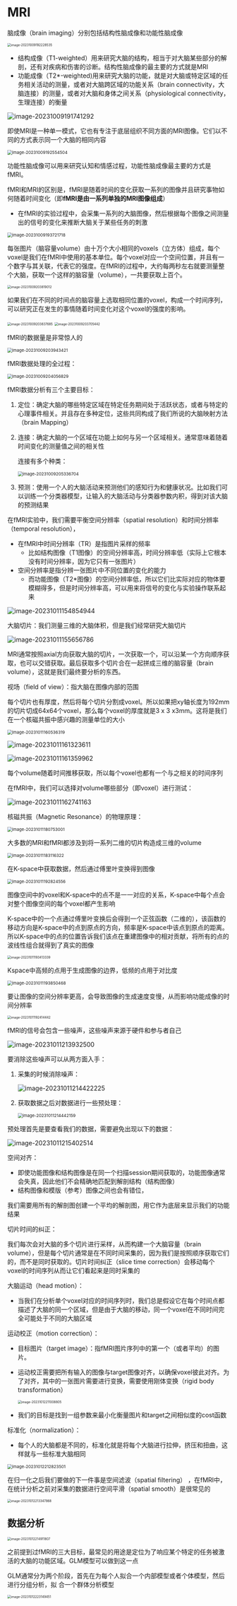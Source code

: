 # MRI

脑成像（brain imaging）分别包括结构性脑成像和功能性脑成像

<img src="C:\Users\李博\Desktop\mynotes\MRI.assets\image-20231009192228535.png" alt="image-20231009192228535" style="zoom: 50%;" />

- 结构成像（T1-weighted）用来研究大脑的结构，相当于对大脑某些部分的解剖，还有对疾病和伤害的诊断。结构性脑成像的最主要的方式就是MRI
- 功能成像（T2*-weighted)用来研究大脑的功能，就是对大脑或特定区域的任务相关活动的测量，或者对大脑跨区域的功能关系（brain connectivity，大脑连接）的测量，或者对大脑和身体之间关系（physiological connectivity，生理连接）的衡量

![image-20231009191741292](C:\Users\李博\Desktop\mynotes\MRI.assets\image-20231009191741292.png)

即使MRI是一种单一模式，它也有专注于底层组织不同方面的MRI图像。它们以不同的方式表示同一个大脑的相同内容

<img src="C:\Users\李博\Desktop\mynotes\MRI.assets\image-20231009192554504.png" alt="image-20231009192554504" style="zoom:67%;" />

功能性脑成像可以用来研究认知和情感过程，功能性脑成像最主要的方式是fMRI。

fMRI和MRI的区别是，fMRI是随着时间的变化获取一系列的图像并且研究事物如何随着时间变化（即**fMRI是由一系列单独的MRI图像组成**）

- 在fMRI的实验过程中，会采集一系列的大脑图像，然后根据每个图像之间测量出的信号的变化来推断大脑关于某些任务的刺激 

<img src="C:\Users\李博\Desktop\mynotes\MRI.assets\image-20231009193721718.png" alt="image-20231009193721718" style="zoom:67%;" />

每张图片（脑容量volume）由十万个大小相同的voxels（立方体）组成，每个voxel是我们在fMRI中使用的基本单位。每个voxel对应一个空间位置，并且有一个数字与其关联，代表它的强度。在fMRI的过程中，大约每两秒左右就要测量整个大脑，获取一个这样的脑容量（volume），一共要获取上百个。

<img src="C:\Users\李博\Desktop\mynotes\MRI.assets\image-20231009203819012.png" alt="image-20231009203819012" style="zoom:50%;" />

如果我们在不同的时间点的脑容量上选取相同位置的voxel，构成一个时间序列，可以研究正在发生的事情随着时间变化对这个voxel的强度的影响。

<img src="C:\Users\李博\Desktop\mynotes\MRI.assets\image-20231009203837685.png" alt="image-20231009203837685" style="zoom:50%;" />

<img src="C:\Users\李博\Desktop\mynotes\MRI.assets\image-20231009203705442.png" alt="image-20231009203705442" style="zoom: 50%;" />

fMRI的数据量是非常惊人的

<img src="C:\Users\李博\Desktop\mynotes\MRI.assets\image-20231009203943421.png" alt="image-20231009203943421" style="zoom:67%;" />

fMRI数据处理的全过程：

<img src="C:\Users\李博\Desktop\mynotes\MRI.assets\image-20231009204056829.png" alt="image-20231009204056829" style="zoom:67%;" />

fMRI数据分析有三个主要目标：

1. 定位：确定大脑的哪些特定区域在特定任务期间处于活跃状态，或者与特定的心理事件相关。并且存在多种定位，这些共同构成了我们所说的大脑映射方法（brain Mapping）

2. 连接：确定大脑的一个区域在功能上如何与另一个区域相关。通常意味着随着时间变化的测量值之间的相关性

   连接有多个种类：

   <img src="C:\Users\李博\Desktop\mynotes\MRI.assets\image-20231009205336704.png" alt="image-20231009205336704" style="zoom:67%;" />

3. 预测：使用一个人的大脑活动来预测他们的感知行为和健康状况。比如我们可以训练一个分类器模型，让输入的大脑活动与分类器参数内积，得到对该大脑的预测结果

在fMRI实验中，我们需要平衡空间分辨率（spatial resolution）和时间分辨率（temporal resolution），

- 在fMRI中时间分辨率（TR）是指图片采样的频率
  - 比如结构图像（T1图像）的空间分辨率高，时间分辨率低（实际上它根本没有时间分辨率，因为它只有一张图片）
- 空间分辨率是指分辨一张图片中不同位置的变化的能力
  - 而功能图像（T2*图像）的空间分辨率低，所以它们比实际对应的物体要模糊得多，但是时间分辨率高，可以用来将信号的变化与实验操作联系起来

![image-20231011154854944](C:\Users\李博\Desktop\mynotes\MRI.assets\image-20231011154854944.png)

大脑切片：我们测量三维的大脑体积，但是我们经常研究大脑切片  

![image-20231011155656786](C:\Users\李博\Desktop\mynotes\MRI.assets\image-20231011155656786.png)

MRI通常按照axial方向获取大脑的切片，一次获取一个，可以沿某一个方向顺序获取，也可以交错获取。最后获取多个切片合在一起拼成三维的脑容量（brain volume），这就是我们最终要分析的东西。

视场（field of view）：指大脑在图像内部的范围

每个切片也有厚度，然后将每个切片分割成voxel。所以如果把xy轴长度为192mm的切片切成64x64个voxel，那么每个voxel的厚度就是3 x 3 x3mm。这将是我们在一个核磁共振中感兴趣的测量单位的大小

<img src="C:\Users\李博\Desktop\mynotes\MRI.assets\image-20231011160536319.png" alt="image-20231011160536319" style="zoom:67%;" />

![image-20231011161323611](C:\Users\李博\Desktop\mynotes\MRI.assets\image-20231011161323611.png)

![image-20231011161359962](C:\Users\李博\Desktop\mynotes\MRI.assets\image-20231011161359962.png)

每个volume随着时间推移获取，所以每个voxel也都有一个与之相关的时间序列



在fMRI中，我们可以选择对volume哪些部分（即voxel）进行测试：

![image-20231011162741163](C:\Users\李博\Desktop\mynotes\MRI.assets\image-20231011162741163.png)

核磁共振（Magnetic Resonance）的物理原理：

<img src="C:\Users\李博\Desktop\mynotes\MRI.assets\image-20231011180753001.png" alt="image-20231011180753001" style="zoom:67%;" />

大多数的MRI和fMRI都涉及到将一系列二维的切片构造成三维的volume

<img src="C:\Users\李博\Desktop\mynotes\MRI.assets\image-20231011183116322.png" alt="image-20231011183116322" style="zoom:67%;" />

在K-space中获取数据，然后通过傅里叶变换得到图像

<img src="C:\Users\李博\Desktop\mynotes\MRI.assets\image-20231011192824556.png" alt="image-20231011192824556" style="zoom:67%;" />

图像空间中的voxel和K-space中的点不是一一对应的关系，K-space中每个点会对整个图像空间的每个voxel都产生影响

K-space中的一个点通过傅里叶变换后会得到一个正弦函数（二维的），该函数的移动方向是K-space中的点到原点的方向，频率是K-space中该点到原点的距离。所以K-space中的点的位置告诉我们该点在重建图像中的相对贡献，将所有的点的波线性组合就得到了真实的图像

<img src="C:\Users\李博\Desktop\mynotes\MRI.assets\image-20231011193413339.png" alt="image-20231011193413339" style="zoom: 50%;" />

Kspace中高频的点用于生成图像的边界，低频的点用于对比度

<img src="C:\Users\李博\Desktop\mynotes\MRI.assets\image-20231011193850468.png" alt="image-20231011193850468" style="zoom:67%;" />

要让图像的空间分辨率更高，会导致图像的生成速度变慢，从而影响功能成像的时间分辨率

<img src="C:\Users\李博\Desktop\mynotes\MRI.assets\image-20231011192414442.png" alt="image-20231011192414442" style="zoom:50%;" />

fMRI的信号会包含一些噪声，这些噪声来源于硬件和参与者自己

![image-20231011213932500](C:\Users\李博\Desktop\mynotes\MRI.assets\image-20231011213932500.png)

要消除这些噪声可以从两方面入手：

1. 采集的时候消除噪声：

   ![image-20231011214422225](C:\Users\李博\Desktop\mynotes\MRI.assets\image-20231011214422225.png)

2. 获取数据之后对数据进行一些预处理：

   <img src="C:\Users\李博\Desktop\mynotes\MRI.assets\image-20231011214442159.png" alt="image-20231011214442159" style="zoom:67%;" />

预处理首先是要查看我们的数据，需要避免出现以下的数据：

![image-20231011215402514](C:\Users\李博\Desktop\mynotes\MRI.assets\image-20231011215402514.png)

空间对齐：

- 即使功能图像和结构图像是在同一个扫描session期间获取的，功能图像通常会失真，因此他们不会精确地匹配到解剖结构（结构图像）
- 结构图像和模版（参考）图像之间也会有错位，

我们需要用所有的解剖图创建一个平均的解剖图，用它作为底层来显示我们的功能结果

切片时间的纠正：

我们每次会对大脑的多个切片进行采样，从而构建一个大脑容量（brain volume），但是每个切片通常是在不同时间采集的，因为我们是按照顺序获取它们的，而不是同时获取的。切片时间纠正（slice time correction）会移动每个voxel的时间序列从而让它们看起来是同时采集的

大脑运动（head motion）：

- 当我们在分析单个voxel对应的时间序列时，我们总是假设它在每个时间点都描述了大脑的同一个区域，但是由于大脑的移动，同一个voxel在不同时间完全可能处于不同的大脑区域

运动校正（motion correction）：

- 目标图片（target image）：指fMRI图片序列中的第一个（或者平均）的图片。

- 运动校正需要把所有输入的图像与target图像对齐，以确保voxel彼此对齐。为了对齐，其中的一张图片需要进行变换，需要使用刚体变换（rigid body transformation）

  <img src="C:\Users\李博\Desktop\mynotes\MRI.assets\image-20231012211008805.png" alt="image-20231012211008805" style="zoom:50%;" />

- 我们的目标是找到一组参数来最小化衡量图片和target之间相似度的cost函数

标准化（normalization）：

- 每个人的大脑都是不同的，标准化就是将每个大脑进行拉伸，挤压和扭曲，这样就与一些标准大脑相同

<img src="C:\Users\李博\Desktop\mynotes\MRI.assets\image-20231012212823501.png" alt="image-20231012212823501" style="zoom:67%;" />

在归一化之后我们要做的下一件事是空间滤波（spatial filtering） ，在fMRI中，在统计分析之前对采集的数据进行空间平滑（spatial smooth）是很常见的

<img src="C:\Users\李博\Desktop\mynotes\MRI.assets\image-20231012213347868.png" alt="image-20231012213347868" style="zoom:50%;" />

## 数据分析

<img src="C:\Users\李博\Desktop\mynotes\MRI.assets\image-20231012214911807.png" alt="image-20231012214911807" style="zoom:50%;" />

之前提到过fMRI的三大目标，最常见的用途是定位为了响应某个特定的任务被激活的大脑的功能区域。GLM模型可以做到这一点

GLM通常分为两个阶段，首先在为每个人拟合一个内部模型或者个体模型，然后进行分组分析，拟  合一个群体分析模型

<img src="C:\Users\李博\Desktop\mynotes\MRI.assets\image-20231012223149451.png" alt="image-20231012223149451" style="zoom: 50%;" />